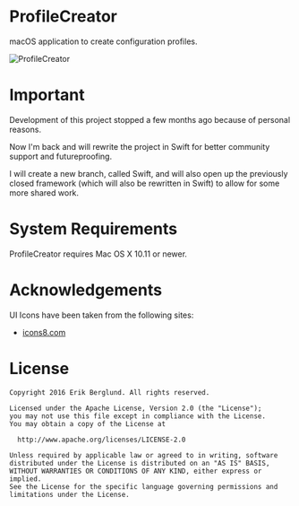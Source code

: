 # ProfileCreator
macOS application to create configuration profiles.

![ProfileCreator](https://github.com/erikberglund/ProfileCreator/blob/master/Resources/Screenshots/ProfileCreator-README01.png)

# Important
Development of this project stopped a few months ago because of personal reasons.

Now I'm back and will rewrite the project in Swift for better community support and futureproofing.

I will create a new branch, called Swift, and will also open up the previously closed framework (which will also be rewritten in Swift) to allow for some more shared work.

# System Requirements
ProfileCreator requires Mac OS X 10.11 or newer.

# Acknowledgements

UI Icons have been taken from the following sites:

* [icons8.com](https://icons8.com)

# License
    Copyright 2016 Erik Berglund. All rights reserved.
    
    Licensed under the Apache License, Version 2.0 (the "License");
    you may not use this file except in compliance with the License.
    You may obtain a copy of the License at
    
      http://www.apache.org/licenses/LICENSE-2.0
    
    Unless required by applicable law or agreed to in writing, software
    distributed under the License is distributed on an "AS IS" BASIS,
    WITHOUT WARRANTIES OR CONDITIONS OF ANY KIND, either express or implied.
    See the License for the specific language governing permissions and
    limitations under the License.
